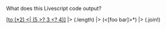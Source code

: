 What does this Livescript code output?

[[to (\*2) <| (5 >? 3 <? 4)]](livescript-1a-example) |> (.length) |> (<[foo bar]>*) |> (.join!)
